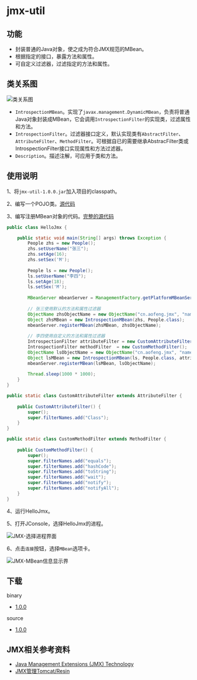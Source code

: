 jmx-util
======

功能
------
* 封装普通的Java对象，使之成为符合JMX规范的MBean。
* 根据指定的接口，暴露方法和属性。
* 可自定义过滤器，过滤指定的方法和属性。

类关系图
------
![类关系图](http://img2.ph.126.net/7U71gexPNJ2YcWSe52Hk8Q==/2222244941230948925.png)

* `IntrospectionMBean`。实现了`javax.management.DynamicMBean`，负责将普通Java对象封装成MBean，它会调用`IntrospectionFilter`的实现类，过滤属性和方法。
* `IntrospectionFilter`。过滤器接口定义，默认实现类有`AbstractFilter`、`AttributeFilter`、`MethodFilter`。可根据自已的需要继承AbstracFilter类或IntrospectionFilter接口实现属性和方法过滤器。
* `Description`。描述注解，可应用于类和方法。

使用说明
------
1、将`jmx-util-1.0.0.jar`加入项目的classpath。

2、编写一个POJO类。[源代码](https://github.com/aofeng/jmx-util/blob/master/example/cn/aofeng/jmx/mbean/People.java)

3、编写注册MBean对象的代码。[完整的源代码](https://github.com/aofeng/jmx-util/blob/master/example/cn/aofeng/jmx/mbean/HelloJmx.java)

```Java
public class HelloJmx {

    public static void main(String[] args) throws Exception {
        People zhs = new People();
        zhs.setUserName("张三");
        zhs.setAge(16);
        zhs.setSex('M');
        
        People ls = new People();
        ls.setUserName("李四");
        ls.setAge(18);
        ls.setSex('M');
        
        MBeanServer mbeanServer = ManagementFactory.getPlatformMBeanServer();
        
        // 张三使用默认的方法和属性过滤器
        ObjectName zhsObjectName = new ObjectName("cn.aofeng.jmx", "name", "张三");
        Object zhsMBean = new IntrospectionMBean(zhs, People.class);
        mbeanServer.registerMBean(zhsMBean, zhsObjectName);
        
        // 李四使用自定义的方法和属性过滤器
        IntrospectionFilter attributeFilter = new CustomAttributeFilter();
        IntrospectionFilter methodFilter  = new CustomMethodFilter();
        ObjectName lsObjectName = new ObjectName("cn.aofeng.jmx", "name", "李四");
        Object lsMBean = new IntrospectionMBean(ls, People.class, attributeFilter, methodFilter);
        mbeanServer.registerMBean(lsMBean, lsObjectName);     
        
        Thread.sleep(1000 * 1000);
    }
}
```

```Java
public static class CustomAttributeFilter extends AttributeFilter {
    
    public CustomAttributeFilter() {
        super();
        super.filterNames.add("Class");
    }
}
```

```Java  
public static class CustomMethodFilter extends MethodFilter {
    
    public CustomMethodFilter() {
        super();
        super.filterNames.add("equals");
        super.filterNames.add("hashCode");
        super.filterNames.add("toString");
        super.filterNames.add("wait");
        super.filterNames.add("notify");
        super.filterNames.add("notifyAll");
    }
}
```

4、运行HelloJmx。

5、打开JConsole，选择HelloJmx的进程。

![JMX-选择进程界面](http://img0.ph.126.net/mo0KgOTLG5ESCI5nRF_ygA==/2742410698109841108.png)

6、点击`连接`按钮，选择`MBean`选项卡。

![JMX-MBean信息显示界](http://img0.ph.126.net/_MCS3BeBuMyxDCoufRdHqQ==/2622783833007936042.png)

下载
------
binary
* [1.0.0](https://github.com/aofeng/jmx-util/raw/master/dist/jmx-util-1.0.0.jar)

source
* [1.0.0](https://github.com/aofeng/jmx-util/raw/master/dist/jmx-util-1.0.0-src.jar)

JMX相关参考资料
------
* [Java Management Extensions (JMX) Technology](http://www.oracle.com/technetwork/java/javase/tech/javamanagement-140525.html)
* [JMX管理Tomcat/Resin](http://aofengblog.blog.163.com/blog/static/6317021200871711013857/)
